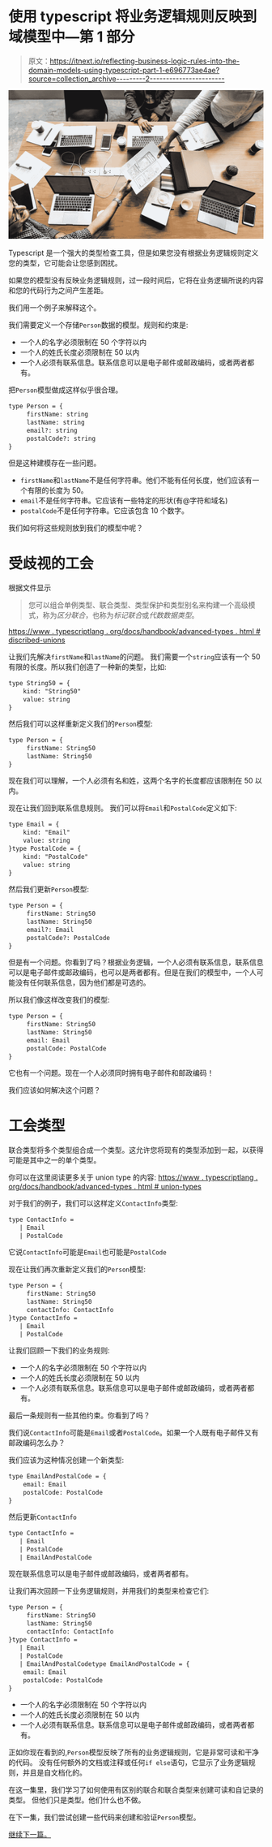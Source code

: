 # 使用 typescript 将业务逻辑规则反映到域模型中—第 1 部分

> 原文：<https://itnext.io/reflecting-business-logic-rules-into-the-domain-models-using-typescript-part-1-e696773ae4ae?source=collection_archive---------2----------------------->

![](img/a86e0f73d52fa2b9de709cf5d33b222f.png)

Typescript 是一个强大的类型检查工具，但是如果您没有根据业务逻辑规则定义您的类型，它可能会让您感到困扰。

如果您的模型没有反映业务逻辑规则，过一段时间后，它将在业务逻辑所说的内容和您的代码行为之间产生差距。

我们用一个例子来解释这个。

我们需要定义一个存储`Person`数据的模型。规则和约束是:

*   一个人的名字必须限制在 50 个字符以内
*   一个人的姓氏长度必须限制在 50 以内
*   一个人必须有联系信息。联系信息可以是电子邮件或邮政编码，或者两者都有。

把`Person`模型做成这样似乎很合理。

```
type Person = {
     firstName: string
     lastName: string
     email?: string
     postalCode?: string
}
```

但是这种建模存在一些问题。

*   `firstName`和`lastName`不是任何字符串。他们不能有任何长度，他们应该有一个有限的长度为 50。
*   `email`不是任何字符串。它应该有一些特定的形状(有@字符和域名)
*   `postalCode`不是任何字符串。它应该包含 10 个数字。

我们如何将这些规则放到我们的模型中呢？

# 受歧视的工会

根据文件显示

> 您可以组合单例类型、联合类型、类型保护和类型别名来构建一个高级模式，称为*区分联合*，也称为*标记联合*或*代数数据类型*。

[https://www . typescriptlang . org/docs/handbook/advanced-types . html # discribed-unions](https://www.typescriptlang.org/docs/handbook/advanced-types.html#discriminated-unions)

让我们先解决`firstName`和`lastName`的问题。
我们需要一个`string`应该有一个 50 有限的长度。所以我们创造了一种新的类型，比如:

```
type String50 = {
    kind: "String50"
    value: string
}
```

然后我们可以这样重新定义我们的`Person`模型:

```
type Person = {
     firstName: String50
     lastName: String50
}
```

现在我们可以理解，一个人必须有名和姓，这两个名字的长度都应该限制在 50 以内。

现在让我们回到联系信息规则。
我们可以将`Email`和`PostalCode`定义如下:

```
type Email = {
    kind: "Email"
    value: string
}type PostalCode = {
    kind: "PostalCode"
    value: string
}
```

然后我们更新`Person`模型:

```
type Person = {
     firstName: String50
     lastName: String50
     email?: Email
     postalCode?: PostalCode
}
```

但是有一个问题。你看到了吗？根据业务逻辑，一个人必须有联系信息，联系信息可以是电子邮件或邮政编码，也可以是两者都有。但是在我们的模型中，一个人可能没有任何联系信息，因为他们都是可选的。

所以我们像这样改变我们的模型:

```
type Person = {
     firstName: String50
     lastName: String50
     email: Email
     postalCode: PostalCode
}
```

它也有一个问题。现在一个人必须同时拥有电子邮件和邮政编码！

我们应该如何解决这个问题？

# 工会类型

联合类型将多个类型组合成一个类型。这允许您将现有的类型添加到一起，以获得可能是其中之一的单个类型。

你可以在这里阅读更多关于 union type 的内容:
[https://www . typescriptlang . org/docs/handbook/advanced-types . html # union-types](https://www.typescriptlang.org/docs/handbook/advanced-types.html#union-types)

对于我们的例子，我们可以这样定义`ContactInfo`类型:

```
type ContactInfo =
   | Email
   | PostalCode
```

它说`ContactInfo`可能是`Email`也可能是`PostalCode`

现在让我们再次重新定义我们的`Person`模型:

```
type Person = {
     firstName: String50
     lastName: String50
     contactInfo: ContactInfo
}type ContactInfo =
   | Email
   | PostalCode
```

让我们回顾一下我们的业务规则:

*   一个人的名字必须限制在 50 个字符以内
*   一个人的姓氏长度必须限制在 50 以内
*   一个人必须有联系信息。联系信息可以是电子邮件或邮政编码，或者两者都有。

最后一条规则有一些其他约束。你看到了吗？

我们说`ContactInfo`可能是`Email`或者`PostalCode`。如果一个人既有电子邮件又有邮政编码怎么办？

我们应该为这种情况创建一个新类型:

```
type EmailAndPostalCode = {
    email: Email
    postalCode: PostalCode
}
```

然后更新`ContactInfo`

```
type ContactInfo =
   | Email
   | PostalCode
   | EmailAndPostalCode
```

现在联系信息可以是电子邮件或邮政编码，或者两者都有。

让我们再次回顾一下业务逻辑规则，并用我们的类型来检查它们:

```
type Person = {
     firstName: String50
     lastName: String50
     contactInfo: ContactInfo
}type ContactInfo =
   | Email
   | PostalCode
   | EmailAndPostalCodetype EmailAndPostalCode = {
    email: Email
    postalCode: PostalCode
}
```

*   一个人的名字必须限制在 50 个字符以内
*   一个人的姓氏长度必须限制在 50 以内
*   一个人必须有联系信息。联系信息可以是电子邮件或邮政编码，或者两者都有。

正如你现在看到的,`Person`模型反映了所有的业务逻辑规则，它是非常可读和干净的代码。
没有任何额外的文档或注释或任何`if else`语句，它显示了业务逻辑规则，并且是自文档化的。

在这一集里，我们学习了如何使用有区别的联合和联合类型来创建可读和自记录的类型。
但他们只是类型。他们什么也不做。

在下一集，我们尝试创建一些代码来创建和验证`Person`模型。

[继续下一篇。](https://medium.com/@mohsen.sareminia/reflecting-business-logic-rules-into-the-domain-models-using-typescript-part-2-61a19fba069d)